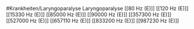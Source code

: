 #Krankheiten/Laryngoparalyse
Laryngoparalyse
[[80 Hz (E)]]
[[120 Hz (E)]]
[[15330 Hz (E)]]
[[85000 Hz (E)]]
[[90000 Hz (E)]]
[[357300 Hz (E)]]
[[527000 Hz (E)]]
[[657110 Hz (E)]]
[[833200 Hz (E)]]
[[987230 Hz (E)]]
